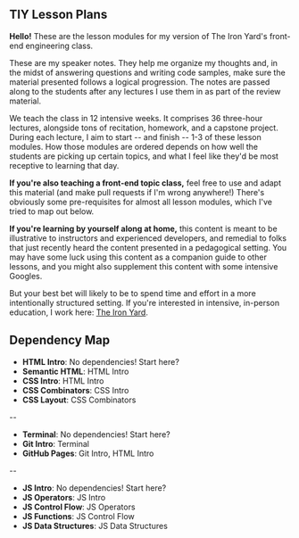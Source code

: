 ## TIY Lesson Plans

**Hello!** These are the lesson modules for my version of The Iron Yard's front-end engineering class.

These are my speaker notes. They help me organize my thoughts and, in the midst of answering questions and writing code samples, make sure the material presented follows a logical progression. The notes are passed along to the students after any lectures I use them in as part of the review material.

We teach the class in 12 intensive weeks. It comprises 36 three-hour lectures, alongside tons of recitation, homework, and a capstone project. During each lecture, I aim to start -- and finish -- 1-3 of these lesson modules. How those modules are ordered depends on how well the students are picking up certain topics, and what I feel like they'd be most receptive to learning that day.

**If you're also teaching a front-end topic class,** feel free to use and adapt this material (and make pull requests if I'm wrong anywhere!) There's obviously some pre-requisites for almost all lesson modules, which I've tried to map out below.

**If you're learning by yourself along at home,** this content is meant to be illustrative to instructors and experienced developers, and remedial to folks that just recently heard the content presented in a pedagogical setting. You may have some luck using this content as a companion guide to other lessons, and you might also supplement this content with some intensive Googles. 

But your best bet will likely to be to spend time and effort in a more intentionally structured setting. If you're interested in intensive, in-person education, I work here: [The Iron Yard](http://theironyard.com/academy/).

## Dependency Map

* **HTML Intro**: No dependencies! Start here?
* **Semantic HTML**: HTML Intro
* **CSS Intro**: HTML Intro
* **CSS Combinators**: CSS Intro
* **CSS Layout**: CSS Combinators

--

* **Terminal**: No dependencies! Start here?
* **Git Intro**: Terminal
* **GitHub Pages**: Git Intro, HTML Intro

--

* **JS Intro**: No dependencies! Start here?
* **JS Operators**: JS Intro
* **JS Control Flow**: JS Operators
* **JS Functions**: JS Control Flow
* **JS Data Structures**: JS Data Structures






